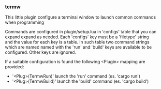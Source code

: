 ### termw

This little plugin configure a terminal window to launch
common commands when programming

Commands are configured in plugin/setup.lua in 'configs' table that you can expand expand as needed.
Each 'configs' key must be a 'filetype' string and the value for each key is a table.
In such table two command strings which are named named with the 'run' and 'build' keys are available to be configured.
Other keys are ignored.

If a suitable configuration is found the following \<Plugin\> mapping are provided:

- '\<Plug\>(TermwRun)' launch the 'run' command (es. 'cargo run')
- '\<Plug\>(TermwBuild)' launch the 'build' command (es. 'cargo build')

